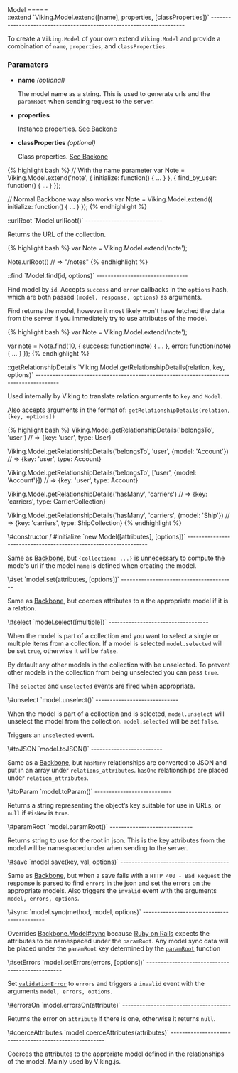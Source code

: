 <div id="Model"></div>
Model
=====

<div id="Model-extend"></div>
::extend `Viking.Model.extend([name], properties, [classProperties])`
---------------------------------------------------------------------

To create a `Viking.Model` of your own extend `Viking.Model` and provide a
combination of `name`, `properties`, and `classProperties`.

### Paramaters

- __name__ _(optional)_

  The model name as a string. This is used to generate urls and the
  `paramRoot` when sending request to the server.

- __properties__

  Instance properties. [See Backone](http://backbonejs.org/#Model-extend)
  
- __classProperties__ _(optional)_

  Class properties. [See Backone](http://backbonejs.org/#Model-extend)
  
{% highlight bash %}
// With the name parameter
var Note = Viking.Model.extend('note', {
    initialize: function() { ... }
}, {
    find_by_user: function() { ... }
});

// Normal Backbone way also works
var Note = Viking.Model.extend({
    initialize: function() { ... }
});
{% endhighlight %}

<div id="Model-urlRoot"></div>
::urlRoot `Model.urlRoot()`
---------------------------

Returns the URL of the collection.

{% highlight bash %}
var Note = Viking.Model.extend('note');

Note.urlRoot() // => "/notes"
{% endhighlight %}

<div id="Model-find"></div>
::find `Model.find(id, options)`
--------------------------------

Find model by `id`. Accepts `success` and `error` callbacks in the `options`
hash, which are both passed `(model, response, options)` as arguments.

Find returns the model, however it most likely won't have fetched the data
from the server if you immediately try to use attributes of the model.

{% highlight bash %}
var Note = Viking.Model.extend('note');

var note = Note.find(10, {
	success: function(note) {
		...
	},
	error: function(note) {
		...
	}
});
{% endhighlight %}

<div id="Model-getRelationshipDetails"></div>
::getRelationshipDetails `Viking.Model.getRelationshipDetails(relation, key, options)`
--------------------------------------------------------------------------------------

Used internally by Viking to translate relation arguments to `key` and `Model`.

Also accepts arguments in the format of: `getRelationshipDetails(relation, [key, options])`

{% highlight bash %}
Viking.Model.getRelationshipDetails('belongsTo', 'user') // => {key: 'user', type: User}

Viking.Model.getRelationshipDetails('belongsTo', 'user', {model: 'Account'}) // => {key: 'user', type: Account}

Viking.Model.getRelationshipDetails('belongsTo', ['user', {model: 'Account'}]) // => {key: 'user', type: Account}

Viking.Model.getRelationshipDetails('hasMany', 'carriers') // => {key: 'carriers', type: CarrierCollection}

Viking.Model.getRelationshipDetails('hasMany', 'carriers', {model: 'Ship'}) // => {key: 'carriers', type: ShipCollection}
{% endhighlight %}

<div id="Model-initialize"></div>
\#constructor / #initialize `new Model([attributes], [options])`
----------------------------------------------------------------

Same as [Backbone](http://backbonejs.org/#Model-constructor), but
`{collection: ...}` is unnecessary to compute the mode's url if the model `name`
is defined when creating the model.

<div id="Model-set"></div>
\#set `model.set(attributes, [options])`
----------------------------------------

Same as [Backbone](http://backbonejs.org/#Model-set), but coerces attributes
to a the appropriate model if it is a relation.

<div id="Model-select"></div>
\#select `model.select([multiple])`
-----------------------------------

When the model is part of a collection and you want to select a single or
multiple items from a collection. If a model is selected `model.selected`
will be set `true`, otherwise it will be `false`.

By default any other models in the collection with be unselected. To prevent
other models in the collection from being unselected you can pass `true`.

The `selected` and `unselected` events are fired when appropriate.

<div id="Model-unselect"></div>
\#unselect `model.unselect()`
-----------------------------

When the model is part of a collection and is selected, `model.unselect` will
unselect the model from the collection. `model.selected` will be set `false`.

Triggers an `unselected` event.

<div id="Model-toJSON"></div>
\#toJSON `model.toJSON()`
-------------------------

Same as a [Backbone](http://backbonejs.org/#Model-toJSON), but `hasMany`
relationships are converted to JSON and put in an array under `relations_attributes`.
`hasOne` relationships are placed under `relation_attributes`.

<div id="Model-toParam"></div>
\#toParam `model.toParam()`
---------------------------

Returns a string representing the object’s key suitable for use in URLs, or
`null` if `#isNew` is `true`.

<div id="Model-paramRoot"></div>
\#paramRoot `model.paramRoot()`
-----------------------------

Returns string to use for the root in json. This is the key attributes from the
model will be namespaced under when sending to the server.

<div id="Model-save"></div>
\#save `model.save(key, val, options)`
--------------------------------------

Same as [Backbone](http://backbonejs.org/#Model-save), but when a save fails with
a `HTTP 400 - Bad Request` the response is parsed to find `errors` in the json
and set the errors on the appropriate models. Also triggers the `invalid` event
with the arguments `model, errors, options`.

<div id="Model-sync"></div>
\#sync `model.sync(method, model, options)`
-------------------------------------------

Overrides [Backbone.Model#sync](http://backbonejs.org/#Model-sync) because
[Ruby on Rails](http://rubyonrails.org/) expects the attributes to be namespaced
under the `paramRoot`. Any model sync data will be placed under the `paramRoot`
key determined by the <code>[paramRoot](#Model-paramRoot)</code> function

<div id="Model-setErrors"></div>
\#setErrors `model.setErrors(errors, [options])`
------------------------------------------------

Set <code>[validationError](http://backbonejs.org/#Model-validationError)</code>
to `errors` and triggers a `invalid` event with the arguments `model, errors, options`.

<div id="Model-errorsOn"></div>
\#errorsOn `model.errorsOn(attribute)`
--------------------------------------

Returns the error on `attribute` if there is one, otherwise it returns `null`.

<div id="Model-coerceAttributes"></div>
\#coerceAttributes `model.coerceAttributes(attributes)`
-------------------------------------------------------

Coerces the attributes to the approriate model defined in the relationships
of the model. Mainly used by Viking.js.